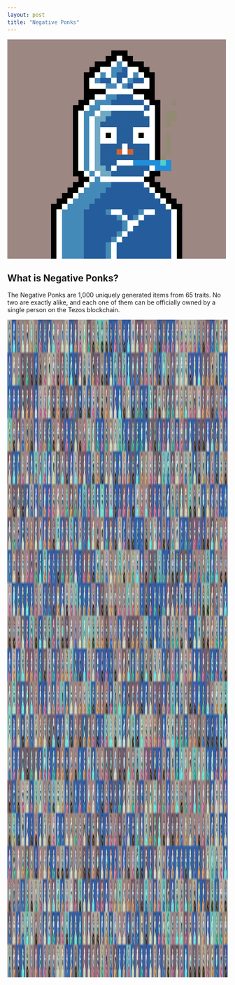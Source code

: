 ```yaml
---
layout: post
title: "Negative Ponks"
---
```


<img src="./assets/images/Negative_Ponks_GIF_500px.gif" alt="Negative Pnks" style="width:500px;height:500px;"/>

<h2>What is Negative Ponks?</h2>

The Negative Ponks are 1,000 uniquely generated items from 65 traits. No two are exactly alike, and each one of them can be officially owned by a single person on the Tezos blockchain. 

<img src="./assets/images/preview.png" id="bg" width="2410" height="1500">